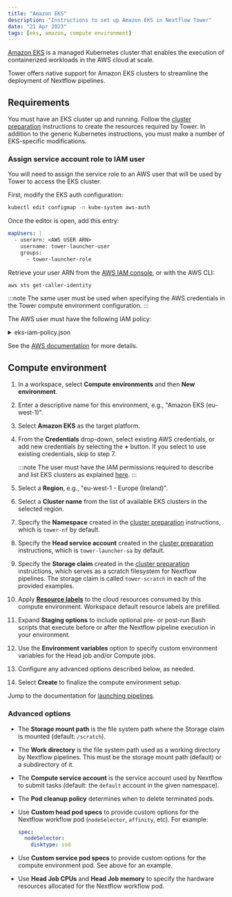 ```yaml
---
title: "Amazon EKS"
description: "Instructions to set up Amazon EKS in Nextflow Tower"
date: "21 Apr 2023"
tags: [eks, amazon, compute environment]
---
```


[Amazon EKS](https://aws.amazon.com/eks/) is a managed Kubernetes cluster that enables the execution of containerized workloads in the AWS cloud at scale.

Tower offers native support for Amazon EKS clusters to streamline the deployment of Nextflow pipelines.

## Requirements

You must have an EKS cluster up and running. Follow the [cluster preparation](../compute-envs/k8s#cluster-preparation) instructions to create the resources required by Tower. In addition to the generic Kubernetes instructions, you must make a number of EKS-specific modifications.

### Assign service account role to IAM user

You will need to assign the service role to an AWS user that will be used by Tower to access the EKS cluster.

First, modify the EKS auth configuration:

```bash
kubectl edit configmap -n kube-system aws-auth
```

Once the editor is open, add this entry:

```yaml
mapUsers: |
  - userarn: <AWS USER ARN>
    username: tower-launcher-user
    groups:
      - tower-launcher-role
```

Retrieve your user ARN from the [AWS IAM console](https://console.aws.amazon.com/iam), or with the AWS CLI:

```bash
aws sts get-caller-identity
```

:::note
The same user must be used when specifying the AWS credentials in the Tower compute environment configuration.
:::

The AWS user must have the following IAM policy:

<details>
    <summary>eks-iam-policy.json</summary>
    ```yaml
     "docs/_templates/eks/eks-iam-policy.json"
    ```
</details>

See the [AWS documentation](https://docs.aws.amazon.com/eks/latest/userguide/add-user-role.html) for more details.

## Compute environment

1. In a workspace, select **Compute environments** and then **New environment**.

2. Enter a descriptive name for this environment, e.g., "Amazon EKS (eu-west-1)".

3. Select **Amazon EKS** as the target platform.

4. From the **Credentials** drop-down, select existing AWS credentials, or add new credentials by selecting the **+** button. If you select to use existing credentials, skip to step 7.

   :::note
   The user must have the IAM permissions required to describe and list EKS clusters as explained [here](#requirements).
   :::

5. Select a **Region**, e.g., "eu-west-1 - Europe (Ireland)".

6. Select a **Cluster name** from the list of available EKS clusters in the selected region.

7. Specify the **Namespace** created in the [cluster preparation](../compute-envs/k8s#cluster-preparation) instructions, which is `tower-nf` by default.

8. Specify the **Head service account** created in the [cluster preparation](../compute-envs/k8s#cluster-preparation) instructions, which is `tower-launcher-sa` by default.

9. Specify the **Storage claim** created in the [cluster preparation](../compute-envs/k8s#cluster-preparation) instructions, which serves as a scratch filesystem for Nextflow pipelines. The storage claim is called `tower-scratch` in each of the provided examples.

10. Apply [**Resource labels**](../resource-labels/overview) to the cloud resources consumed by this compute environment. Workspace default resource labels are prefilled.

11. Expand **Staging options** to include optional pre- or post-run Bash scripts that execute before or after the Nextflow pipeline execution in your environment.

12. Use the **Environment variables** option to specify custom environment variables for the Head job and/or Compute jobs.

13. Configure any advanced options described below, as needed.

14. Select **Create** to finalize the compute environment setup.

Jump to the documentation for [launching pipelines](../launch/launchpad).

### Advanced options

- The **Storage mount path** is the file system path where the Storage claim is mounted (default: `/scratch`).

- The **Work directory** is the file system path used as a working directory by Nextflow pipelines. This must be the storage mount path (default) or a subdirectory of it.

- The **Compute service account** is the service account used by Nextflow to submit tasks (default: the `default` account in the given namespace).

- The **Pod cleanup policy** determines when to delete terminated pods.

- Use **Custom head pod specs** to provide custom options for the Nextflow workflow pod (`nodeSelector`, `affinity`, etc). For example:

  ```yaml
  spec:
    nodeSelector:
      disktype: ssd
  ```

- Use **Custom service pod specs** to provide custom options for the compute environment pod. See above for an example.

- Use **Head Job CPUs** and **Head Job memory** to specify the hardware resources allocated for the Nextflow workflow pod.

<!--revisit for k8s CE pages consolidation:

Fusion v2 config options

Did you actually follow this steps during your review?

When I set up my EKS installation a while ago (following @bentsherman 's guide here: https://seqera.io/blog/deploying-nextflow-on-amazon-eks/) I ran into difficulties getting the Tower-EKS link up and had to go off-script to get things working.

We should probably verify nothing changes depending on EKS version (e.g. 1.25). @enekui-->
